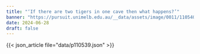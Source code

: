 ```yaml
---
title: "‘If there are two tigers in one cave then what happens?’"
banner: "https://pursuit.unimelb.edu.au/__data/assets/image/0011/110540/Two-tigers-Pita-Limjaroenra_Getty.jpg"
date: 2024-06-28
draft: false
---
```


{{< json_article file="data/p110539.json" >}}